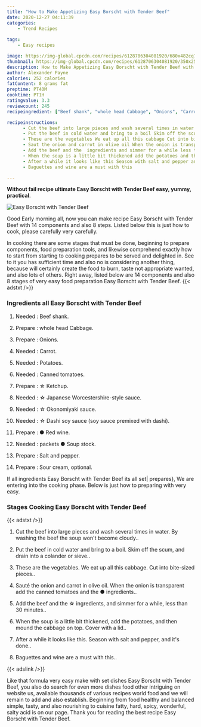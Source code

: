 ```yaml
---
title: "How to Make Appetizing Easy Borscht with Tender Beef"
date: 2020-12-27 04:11:39
categories:
    - Trend Recipes
    
tags:
    - Easy recipes

image: https://img-global.cpcdn.com/recipes/6128706304081920/680x482cq70/easy-borscht-with-tender-beef-recipe-main-photo.jpg
thumbnail: https://img-global.cpcdn.com/recipes/6128706304081920/350x250cq70/easy-borscht-with-tender-beef-recipe-main-photo.jpg
description: How to Make Appetizing Easy Borscht with Tender Beef with 14 ingredients and 8 stages of easy cooking.
author: Alexander Payne
calories: 252 calories
fatContent: 8 grams fat
preptime: PT40M
cooktime: PT1H
ratingvalue: 3.3
reviewcount: 245
recipeingredient: ["Beef shank", "whole head Cabbage", "Onions", "Carrot", "Potatoes", "Canned tomatoes", " Ketchup", " Japanese Worcestershirestyle sauce", " Okonomiyaki sauce", " Dashi soy sauce soy sauce premixed with dashi", " Red wine", "packets  Soup stock", "Salt and pepper", "Sour cream optional"]

recipeinstructions: 
      - Cut the beef into large pieces and wash several times in water By washing the beef the soup wont become cloudy 
      - Put the beef in cold water and bring to a boil Skim off the scum and drain into a colander or sieve 
      - These are the vegetables We eat up all this cabbage Cut into bitesized pieces 
      - Saut the onion and carrot in olive oil When the onion is transparent add the canned tomatoes and the  ingredients 
      - Add the beef and the  ingredients and simmer for a while less than 30 minutes 
      - When the soup is a little bit thickened add the potatoes and then mound the cabbage on top Cover with a lid 
      - After a while it looks like this Season with salt and pepper and its done 
      - Baguettes and wine are a must with this

---
```




**Without fail recipe ultimate Easy Borscht with Tender Beef easy, yummy, practical**. 


![Easy Borscht with Tender Beef](https://img-global.cpcdn.com/recipes/6128706304081920/680x482cq70/easy-borscht-with-tender-beef-recipe-main-photo.jpg "Easy Borscht with Tender Beef")




Good Early morning all, now you can make recipe Easy Borscht with Tender Beef with 14 components and also 8 steps. Listed below this is just how to cook, please carefully very carefully.

In cooking there are some stages that must be done, beginning to prepare components, food preparation tools, and likewise comprehend exactly how to start from starting to cooking prepares to be served and delighted in. See to it you has sufficient time and also no is considering another thing, because will certainly create the food to burn, taste not appropriate wanted, and also lots of others. Right away, listed below are 14 components and also 8 stages of very easy food preparation Easy Borscht with Tender Beef.
{{< adstxt />}}

### Ingredients all Easy Borscht with Tender Beef


1. Needed  : Beef shank.

1. Prepare  : whole head Cabbage.

1. Prepare  : Onions.

1. Needed  : Carrot.

1. Needed  : Potatoes.

1. Needed  : Canned tomatoes.

1. Prepare  : ☆ Ketchup.

1. Needed  : ☆ Japanese Worcestershire-style sauce.

1. Needed  : ☆ Okonomiyaki sauce.

1. Needed  : ☆ Dashi soy sauce (soy sauce premixed with dashi).

1. Prepare  : ● Red wine.

1. Needed  : packets ● Soup stock.

1. Prepare  : Salt and pepper.

1. Prepare  : Sour cream, optional.



If all ingredients Easy Borscht with Tender Beef its all set| prepares}, We are entering into the cooking phase. Below is just how to preparing with very easy.

### Stages Cooking Easy Borscht with Tender Beef

{{< adstxt />}}


1. Cut the beef into large pieces and wash several times in water. By washing the beef the soup won&#39;t become cloudy..



1. Put the beef in cold water and bring to a boil. Skim off the scum, and drain into a colander or sieve..



1. These are the vegetables. We eat up all this cabbage. Cut into bite-sized pieces..



1. Sauté the onion and carrot in olive oil. When the onion is transparent add the canned tomatoes and the ● ingredients..



1. Add the beef and the ☆ ingredients, and simmer for a while, less than 30 minutes..



1. When the soup is a little bit thickened, add the potatoes, and then mound the cabbage on top. Cover with a lid..



1. After a while it looks like this. Season with salt and pepper, and it&#39;s done..



1. Baguettes and wine are a must with this..





{{< adslink />}}

Like that formula very easy make with set dishes Easy Borscht with Tender Beef, you also do search for even more dishes food other intriguing on website us, available thousands of various recipes world food and we will remain to add and also establish. Beginning from food healthy and balanced simple, tasty, and also nourishing to cuisine fatty, hard, spicy, wonderful, salty acid is on our page. Thank you for reading the best recipe Easy Borscht with Tender Beef.
